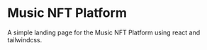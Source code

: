# Music NFT Platform

A simple landing page for the Music NFT Platform using react and tailwindcss.
